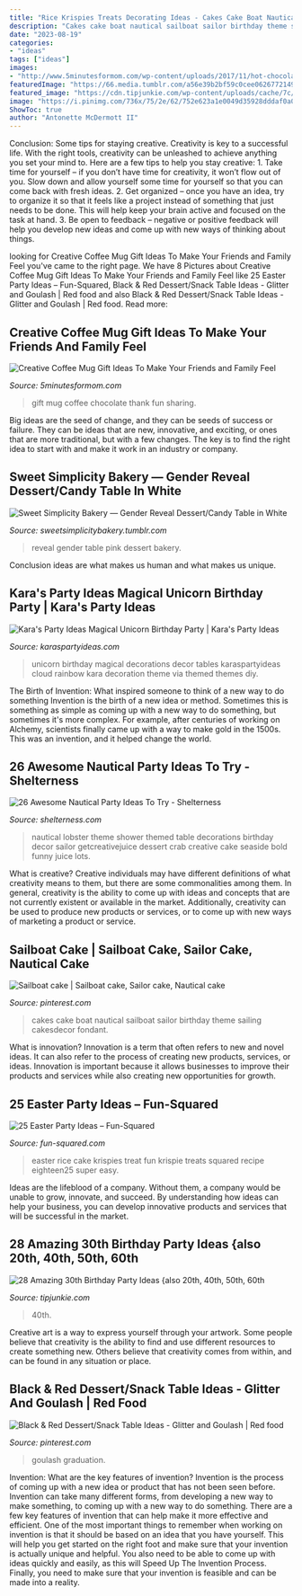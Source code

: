 ```yaml
---
title: "Rice Krispies Treats Decorating Ideas - Cakes Cake Boat Nautical Sailboat Sailor Birthday Theme Sailing Cakesdecor Fondant"
description: "Cakes cake boat nautical sailboat sailor birthday theme sailing cakesdecor fondant"
date: "2023-08-19"
categories:
- "ideas"
tags: ["ideas"]
images:
- "http://www.5minutesformom.com/wp-content/uploads/2017/11/hot-chocolate-gift.jpg"
featuredImage: "https://66.media.tumblr.com/a56e39b2bf59c0cee06267721494e7f2/tumblr_nb6vlmWdkw1ty8ibio6_1280.jpg"
featured_image: "https://cdn.tipjunkie.com/wp-content/uploads/cache/7c/36/7c36568d326abd1670f793811aac8f41.jpg"
image: "https://i.pinimg.com/736x/75/2e/62/752e623a1e0049d35928dddaf0a033a8--red-party-themes-theme-ideas.jpg"
ShowToc: true
author: "Antonette McDermott II"
---
```



Conclusion: Some tips for staying creative.
Creativity is key to a successful life. With the right tools, creativity can be unleashed to achieve anything you set your mind to. Here are a few tips to help you stay creative: 1. Take time for yourself – if you don’t have time for creativity, it won’t flow out of you. Slow down and allow yourself some time for yourself so that you can come back with fresh ideas. 2. Get organized – once you have an idea, try to organize it so that it feels like a project instead of something that just needs to be done. This will help keep your brain active and focused on the task at hand. 3. Be open to feedback – negative or positive feedback will help you develop new ideas and come up with new ways of thinking about things.
	

		
looking for Creative Coffee Mug Gift Ideas To Make Your Friends and Family Feel you've came to the right page. We have 8 Pictures about Creative Coffee Mug Gift Ideas To Make Your Friends and Family Feel like 25 Easter Party Ideas – Fun-Squared, Black &amp; Red Dessert/Snack Table Ideas - Glitter and Goulash | Red food and also Black &amp; Red Dessert/Snack Table Ideas - Glitter and Goulash | Red food. Read more:
		
    
## Creative Coffee Mug Gift Ideas To Make Your Friends And Family Feel

<img loading=lazy src="http://www.5minutesformom.com/wp-content/uploads/2017/11/hot-chocolate-gift.jpg" onerror="this.onerror=null;this.src='https://tse4.mm.bing.net/th?id=OIP.c7hHAMNhGrmOgAlnw4zSnQHaE8&amp;pid=15.1';" alt="Creative Coffee Mug Gift Ideas To Make Your Friends and Family Feel">

_Source: 5minutesformom.com_

>gift mug coffee chocolate thank fun sharing. 

	

Big ideas are the seed of change, and they can be seeds of success or failure. They can be ideas that are new, innovative, and exciting, or ones that are more traditional, but with a few changes. The key is to find the right idea to start with and make it work in an industry or company.

    
## Sweet Simplicity Bakery — Gender Reveal Dessert/Candy Table In White

<img loading=lazy src="https://66.media.tumblr.com/a56e39b2bf59c0cee06267721494e7f2/tumblr_nb6vlmWdkw1ty8ibio6_1280.jpg" onerror="this.onerror=null;this.src='https://tse1.mm.bing.net/th?id=OIP.O5thLxYTXIjdSXk3oObKIAHaJ4&amp;pid=15.1';" alt="Sweet Simplicity Bakery — Gender Reveal Dessert/Candy Table in White">

_Source: sweetsimplicitybakery.tumblr.com_

>reveal gender table pink dessert bakery. 

	

Conclusion
ideas are what makes us human and what makes us unique.

    
## Kara&#039;s Party Ideas Magical Unicorn Birthday Party | Kara&#039;s Party Ideas

<img loading=lazy src="https://karaspartyideas.com/wp-content/uploads/2017/05/Magical-Unicorn-Birthday-Party-via-Karas-Party-Ideas-KarasPartyIdeas.com24.jpeg" onerror="this.onerror=null;this.src='https://tse4.mm.bing.net/th?id=OIP.HR3OzMPRdNMUAM8i7XqWiAHaLH&amp;pid=15.1';" alt="Kara&#039;s Party Ideas Magical Unicorn Birthday Party | Kara&#039;s Party Ideas">

_Source: karaspartyideas.com_

>unicorn birthday magical decorations decor tables karaspartyideas cloud rainbow kara decoration theme via themed themes diy. 

	

The Birth of Invention: What inspired someone to think of a new way to do something
Invention is the birth of a new idea or method. Sometimes this is something as simple as coming up with a new way to do something, but sometimes it's more complex. For example, after centuries of working on Alchemy, scientists finally came up with a way to make gold in the 1500s. This was an invention, and it helped change the world.

    
## 26 Awesome Nautical Party Ideas To Try - Shelterness

<img loading=lazy src="https://i.shelterness.com/2016/10/19-funny-and-bold-kids-dessert-table-in-seaside-style.jpg" onerror="this.onerror=null;this.src='https://tse3.mm.bing.net/th?id=OIP.rul6UnVkKSiRNxiVKkAzWQHaLK&amp;pid=15.1';" alt="26 Awesome Nautical Party Ideas To Try - Shelterness">

_Source: shelterness.com_

>nautical lobster theme shower themed table decorations birthday decor sailor getcreativejuice dessert crab creative cake seaside bold funny juice lots. 

	

What is creative?
Creative individuals may have different definitions of what creativity means to them, but there are some commonalities among them. In general, creativity is the ability to come up with ideas and concepts that are not currently existent or available in the market. Additionally, creativity can be used to produce new products or services, or to come up with new ways of marketing a product or service.

    
## Sailboat Cake | Sailboat Cake, Sailor Cake, Nautical Cake

<img loading=lazy src="https://i.pinimg.com/originals/fc/60/d2/fc60d29091d8da5c05a4c1ebeb39fded.jpg" onerror="this.onerror=null;this.src='https://tse4.mm.bing.net/th?id=OIP.Wpd0QC_TGDYZpmTLTfdZhAHaJ4&amp;pid=15.1';" alt="Sailboat cake | Sailboat cake, Sailor cake, Nautical cake">

_Source: pinterest.com_

>cakes cake boat nautical sailboat sailor birthday theme sailing cakesdecor fondant. 

	

What is innovation?
Innovation is a term that often refers to new and novel ideas. It can also refer to the process of creating new products, services, or ideas. Innovation is important because it allows businesses to improve their products and services while also creating new opportunities for growth.

    
## 25 Easter Party Ideas – Fun-Squared

<img loading=lazy src="http://fun-squared.com/wp-content/uploads/2017/02/easter-rice-krispies-treat-cake.jpg" onerror="this.onerror=null;this.src='https://tse2.mm.bing.net/th?id=OIP.1W8NBZ_lyajOdEHa13gmMQHaLH&amp;pid=15.1';" alt="25 Easter Party Ideas – Fun-Squared">

_Source: fun-squared.com_

>easter rice cake krispies treat fun krispie treats squared recipe eighteen25 super easy. 

	

Ideas are the lifeblood of a company. Without them, a company would be unable to grow, innovate, and succeed. By understanding how ideas can help your business, you can develop innovative products and services that will be successful in the market.

    
## 28 Amazing 30th Birthday Party Ideas {also 20th, 40th, 50th, 60th

<img loading=lazy src="https://cdn.tipjunkie.com/wp-content/uploads/cache/7c/36/7c36568d326abd1670f793811aac8f41.jpg" onerror="this.onerror=null;this.src='https://tse2.mm.bing.net/th?id=OIP.ZtxZvpdWYTb6Xjh8j7_KkQHaJ3&amp;pid=15.1';" alt="28 Amazing 30th Birthday Party Ideas {also 20th, 40th, 50th, 60th">

_Source: tipjunkie.com_

>40th. 

	

Creative art is a way to express yourself through your artwork. Some people believe that creativity is the ability to find and use different resources to create something new. Others believe that creativity comes from within, and can be found in any situation or place.

    
## Black &amp; Red Dessert/Snack Table Ideas - Glitter And Goulash | Red Food

<img loading=lazy src="https://i.pinimg.com/736x/75/2e/62/752e623a1e0049d35928dddaf0a033a8--red-party-themes-theme-ideas.jpg" onerror="this.onerror=null;this.src='https://tse4.mm.bing.net/th?id=OIP.GLilhqlmSkuees_UrT7LhgHaEh&amp;pid=15.1';" alt="Black &amp; Red Dessert/Snack Table Ideas - Glitter and Goulash | Red food">

_Source: pinterest.com_

>goulash graduation. 

	

Invention: What are the key features of invention?
Invention is the process of coming up with a new idea or product that has not been seen before. Invention can take many different forms, from developing a new way to make something, to coming up with a new way to do something. There are a few key features of invention that can help make it more effective and efficient. 
One of the most important things to remember when working on invention is that it should be based on an idea that you have yourself. This will help you get started on the right foot and make sure that your invention is actually unique and helpful. You also need to be able to come up with ideas quickly and easily, as this will Speed Up The Invention Process. Finally, you need to make sure that your invention is feasible and can be made into a reality.

